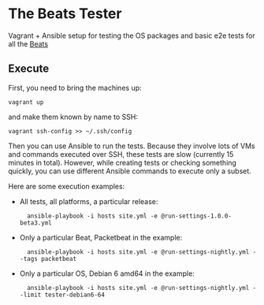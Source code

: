 # The Beats Tester

Vagrant + Ansible setup for testing the OS packages and basic e2e tests for all
the [Beats](https://www.elastic.co/products/beats)


## Execute

First, you need to bring the machines up:

    vagrant up

and make them known by name to SSH:

    vagrant ssh-config >> ~/.ssh/config

Then you can use Ansible to run the tests. Because they involve lots of VMs and
commands executed over SSH, these tests are slow (currently 15 minutes in
total). However, while creating tests or checking something quickly, you can
use different Ansible commands to execute only a subset.

Here are some execution examples:

* All tests, all platforms, a particular release:

        ansible-playbook -i hosts site.yml -e @run-settings-1.0.0-beta3.yml

* Only a particular Beat, Packetbeat in the example:

        ansible-playbook -i hosts site.yml -e @run-settings-nightly.yml --tags packetbeat

* Only a particular OS, Debian 6 amd64 in the example:

        ansible-playbook -i hosts site.yml -e @run-settings-nightly.yml --limit tester-debian6-64
